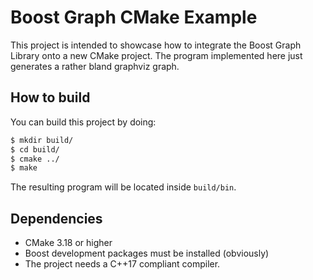 # Boost Graph CMake Example

This project is intended to showcase how to integrate the Boost Graph Library onto a new CMake project.
The program implemented here just generates a rather bland graphviz graph.

## How to build

You can build this project by doing:

```bash
$ mkdir build/
$ cd build/
$ cmake ../
$ make
```

The resulting program will be located inside `build/bin`.

## Dependencies

- CMake 3.18 or higher
- Boost development packages must be installed (obviously)
- The project needs a C++17 compliant compiler.
